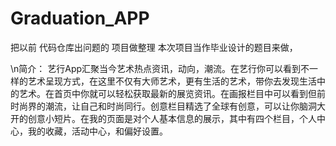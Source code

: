 # Graduation_APP
把以前 代码仓库出问题的 项目做整理
本次项目当作毕业设计的题目来做，

\n简介：
艺行App汇聚当今艺术热点资讯，动向，潮流。在艺行你可以看到不一样的艺术呈现方式，在这里不仅有大师艺术，更有生活的艺术，带你去发现生活中的艺术。在首页中你就可以轻松获取最新的展览资讯。在画报栏目中可以看到但前时尚界的潮流，让自己和时尚同行。创意栏目精选了全球有创意，可以让你脑洞大开的创意小短片。在我的页面是对个人基本信息的展示，其中有四个栏目，个人中心，我的收藏，活动中心，和偏好设置。
